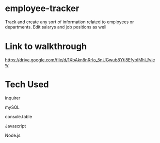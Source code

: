 # employee-tracker
Track and create any sort of information related to employees or departments. Edit salarys and job positions as well

# Link to walkthrough
https://drive.google.com/file/d/1XbAkn8nRrIo_5nUGwub8Yti8EfybIMhU/view

# Tech Used
inquirer

mySQL

console.table

Javascript

Node.js


